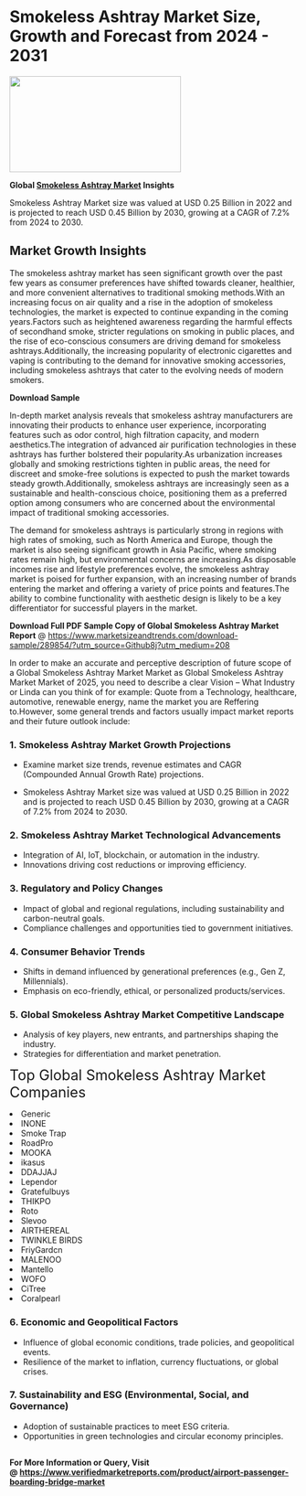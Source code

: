 <H1>Smokeless Ashtray Market Size, Growth and Forecast from 2024 - 2031</H1><img class="aligncenter size-medium wp-image-584254" src="https://thirdeyenews.in/wp-content/uploads/2024/09/Global-Market-Research-300x168.jpeg" alt="" width="300" height="168" /><p><strong>Global&nbsp;<a href="https://www.marketsizeandtrends.com/download-sample/289854/?utm_source=Github8j?utm_medium=208">Smokeless Ashtray Market</a> Insights</strong></p><p>Smokeless Ashtray Market size was valued at USD 0.25 Billion in 2022 and is projected to reach USD 0.45 Billion by 2030, growing at a CAGR of 7.2% from 2024 to 2030.</p><p><h2>Market Growth Insights</h2> <p>The smokeless ashtray market has seen significant growth over the past few years as consumer preferences have shifted towards cleaner, healthier, and more convenient alternatives to traditional smoking methods.With an increasing focus on air quality and a rise in the adoption of smokeless technologies, the market is expected to continue expanding in the coming years.Factors such as heightened awareness regarding the harmful effects of secondhand smoke, stricter regulations on smoking in public places, and the rise of eco-conscious consumers are driving demand for smokeless ashtrays.Additionally, the increasing popularity of electronic cigarettes and vaping is contributing to the demand for innovative smoking accessories, including smokeless ashtrays that cater to the evolving needs of modern smokers.</p> <p><strong>Download Sample</strong></p> <p>In-depth market analysis reveals that smokeless ashtray manufacturers are innovating their products to enhance user experience, incorporating features such as odor control, high filtration capacity, and modern aesthetics.The integration of advanced air purification technologies in these ashtrays has further bolstered their popularity.As urbanization increases globally and smoking restrictions tighten in public areas, the need for discreet and smoke-free solutions is expected to push the market towards steady growth.Additionally, smokeless ashtrays are increasingly seen as a sustainable and health-conscious choice, positioning them as a preferred option among consumers who are concerned about the environmental impact of traditional smoking accessories.</p> <p>The demand for smokeless ashtrays is particularly strong in regions with high rates of smoking, such as North America and Europe, though the market is also seeing significant growth in Asia Pacific, where smoking rates remain high, but environmental concerns are increasing.As disposable incomes rise and lifestyle preferences evolve, the smokeless ashtray market is poised for further expansion, with an increasing number of brands entering the market and offering a variety of price points and features.The ability to combine functionality with aesthetic design is likely to be a key differentiator for successful players in the market.</p> <p><span class=""><strong>Download Full PDF Sample Copy of Global Smokeless Ashtray Market Report</strong> @ <a href="https://www.marketsizeandtrends.com/download-sample/289854/?utm_source=Github8j?utm_medium=208" target="_blank">https://www.marketsizeandtrends.com/download-sample/289854/?utm_source=Github8j?utm_medium=208</a></span></p><p>In order to make an accurate and perceptive description of future scope of a Global&nbsp;Smokeless Ashtray Market Market as Global&nbsp;Smokeless Ashtray Market Market of 2025, you need to describe a clear Vision &ndash; What Industry or Linda can you think of for example: Quote from a Technology, healthcare, automotive, renewable energy, name the market you are Reffering to.However, some general trends and factors usually impact market reports and their future outlook include:</p><h3>1.&nbsp;<strong>Smokeless Ashtray Market Growth Projections</strong></h3><ul><li>Examine market size trends, revenue estimates and CAGR (Compounded Annual Growth Rate) projections.</li><li><p>Smokeless Ashtray Market size was valued at USD 0.25 Billion in 2022 and is projected to reach USD 0.45 Billion by 2030, growing at a CAGR of 7.2% from 2024 to 2030.</p></li></ul><h3>2.&nbsp;<strong>Smokeless Ashtray Market Technological Advancements</strong></h3><ul><li>Integration of AI, IoT, blockchain, or automation in the industry.</li><li>Innovations driving cost reductions or improving efficiency.</li></ul><h3>3.&nbsp;<strong>Regulatory and Policy Changes</strong></h3><ul><li>Impact of global and regional regulations, including sustainability and carbon-neutral goals.</li><li>Compliance challenges and opportunities tied to government initiatives.</li></ul><h3>4.&nbsp;<strong>Consumer Behavior Trends</strong></h3><ul><li>Shifts in demand influenced by generational preferences (e.g., Gen Z, Millennials).</li><li>Emphasis on eco-friendly, ethical, or personalized products/services.</li></ul><h3>5.&nbsp;<strong>Global Smokeless Ashtray Market Competitive Landscape</strong></h3><ul><li>Analysis of key players, new entrants, and partnerships shaping the industry.</li><li>Strategies for differentiation and market penetration.</li></ul><p data-pm-slice="1 1 []"><span style="color: inherit; font-family: inherit; font-size: 25px;">Top Global Smokeless Ashtray Market Companies</span></p><div class="" data-test-id=""><p><li>Generic</li><li> INONE</li><li> Smoke Trap</li><li> RoadPro</li><li> MOOKA</li><li> ikasus</li><li> DDAJJAJ</li><li> Lependor</li><li> Gratefulbuys</li><li> THIKPO</li><li> Roto</li><li> Slevoo</li><li> AIRTHEREAL</li><li> TWINKLE BIRDS</li><li> FriyGardcn</li><li> MALENOO</li><li> Mantello</li><li> WOFO</li><li> CiTree</li><li> Coralpearl</li></p></div><h3>6.&nbsp;<strong>Economic and Geopolitical Factors</strong></h3><ul><li>Influence of global economic conditions, trade policies, and geopolitical events.</li><li>Resilience of the market to inflation, currency fluctuations, or global crises.</li></ul><h3>7.&nbsp;<strong>Sustainability and ESG (Environmental, Social, and Governance)</strong></h3><ul><li>Adoption of sustainable practices to meet ESG criteria.</li><li>Opportunities in green technologies and circular economy principles.</li></ul><h2><strong style="font-size: 14px;">For More Information or Query, Visit @&nbsp;</strong><a style="background-color: #ffffff; font-size: 14px;" href="https://www.marketsizeandtrends.com/report/smokeless-ashtray-market/" target="_blank">https://www.verifiedmarketreports.com/product/airport-passenger-boarding-bridge-market</a></h2>